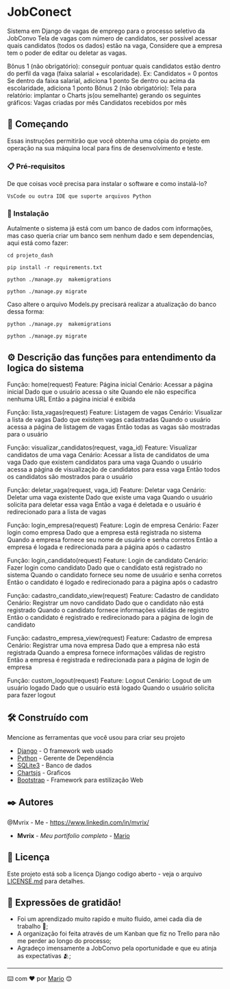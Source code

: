 # JobConect


Sistema em Django de vagas de emprego para o processo seletivo da JobConvo
Tela de vagas com número de candidatos, ser possível acessar quais candidatos (todos os dados) estão na vaga, Considere que a empresa tem o poder de editar ou deletar as vagas.

Bônus 1 (não obrigatório): conseguir pontuar quais candidatos estão dentro do perfil da vaga (faixa salarial + escolaridade). Ex:
Candidatos = 0 pontos
Se dentro da faixa salarial, adiciona 1 ponto
Se dentro ou acima da escolaridade, adiciona 1 ponto
Bônus 2 (não obrigatório): Tela para relatório: implantar o Charts js(ou semelhante) gerando os seguintes gráficos:
Vagas criadas por mês
Candidatos recebidos por mês

## 🚀 Começando

Essas instruções permitirão que você obtenha uma cópia do projeto em operação na sua máquina local para fins de desenvolvimento e teste.

### 📋 Pré-requisitos

De que coisas você precisa para instalar o software e como instalá-lo?

```
VsCode ou outra IDE que suporte arquivos Python
```

### 🔧 Instalação

Autalmente o sistema já está com um banco de dados com informações, mas caso queria criar um banco sem nenhum dado e sem dependencias, aqui está como fazer:

```
cd projeto_dash

pip install -r requirements.txt

python ./manage.py  makemigrations

python ./manage.py migrate
```

Caso altere o arquivo Models.py precisará realizar a atualização do banco dessa forma:

```
python ./manage.py  makemigrations

python ./manage.py migrate
```


## ⚙️ Descrição das funções para entendimento da logica do sistema

Função: home(request)
        Feature: Página inicial
            Cenário: Acessar a página inicial
                Dado que o usuário acessa o site
                Quando ele não especifica nenhuma URL
                Então a página inicial é exibida

Função: lista_vagas(request)
    Feature: Listagem de vagas
        Cenário: Visualizar a lista de vagas
            Dado que existem vagas cadastradas
            Quando o usuário acessa a página de listagem de vagas
            Então todas as vagas são mostradas para o usuário

Função: visualizar_candidatos(request, vaga_id)
    Feature: Visualizar candidatos de uma vaga
        Cenário: Acessar a lista de candidatos de uma vaga
            Dado que existem candidatos para uma vaga
            Quando o usuário acessa a página de visualização de candidatos para essa vaga
            Então todos os candidatos são mostrados para o usuário

Função: deletar_vaga(request, vaga_id)
    Feature: Deletar vaga
        Cenário: Deletar uma vaga existente
            Dado que existe uma vaga
            Quando o usuário solicita para deletar essa vaga
            Então a vaga é deletada e o usuário é redirecionado para a lista de vagas

Função: login_empresa(request)
    Feature: Login de empresa
        Cenário: Fazer login como empresa
            Dado que a empresa está registrada no sistema
            Quando a empresa fornece seu nome de usuário e senha corretos
            Então a empresa é logada e redirecionada para a página após o cadastro

Função: login_candidato(request)
    Feature: Login de candidato
        Cenário: Fazer login como candidato
            Dado que o candidato está registrado no sistema
            Quando o candidato fornece seu nome de usuário e senha corretos
            Então o candidato é logado e redirecionado para a página após o cadastro
            
Função: cadastro_candidato_view(request)
        Feature: Cadastro de candidato
            Cenário: Registrar um novo candidato
                Dado que o candidato não está registrado
                Quando o candidato fornece informações válidas de registro
                Então o candidato é registrado e redirecionado para a página de login de candidato

Função: cadastro_empresa_view(request)
    Feature: Cadastro de empresa
        Cenário: Registrar uma nova empresa
            Dado que a empresa não está registrada
            Quando a empresa fornece informações válidas de registro
            Então a empresa é registrada e redirecionada para a página de login de empresa

Função: custom_logout(request)
    Feature: Logout
        Cenário: Logout de um usuário logado
            Dado que o usuário está logado
            Quando o usuário solicita para fazer logout

## 🛠️ Construído com

Mencione as ferramentas que você usou para criar seu projeto

* [Django](https://docs.djangoproject.com/en/4.2/) - O framework web usado
* [Python](https://docs.python.org/3/) - Gerente de Dependência
* [SQLite3](https://www.sqlite.org/docs.html) - Banco de dados
* [Chartsjs](https://www.chartjs.org/docs/latest/) - Graficos
* [Bootstrap](https://getbootstrap.com/docs/5.3/getting-started/introduction/) - Framework para estilização Web

## ✒️ Autores

@Mvrix - Me - https://www.linkedin.com/in/mvrix/

* **Mvrix** - *Meu portifolio completo* - [Mario](https://github.com/mvrix)

## 📄 Licença

Este projeto está sob a licença Django codigo aberto - veja o arquivo [LICENSE.md](https://docs.djangoproject.com/pt-br/4.2/faq/general/) para detalhes.

## 🎁 Expressões de gratidão!

* Foi um aprendizado muito rapido e muito fluido, amei cada dia de trabalho 📢;
* A organização foi feita através de um Kanban que fiz no Trello para não me perder ao longo do processo;
* Agradeço imensamente a JobConvo pela oportunidade e que eu atinja as expectativas 🫂;



---
⌨️ com ❤️ por [Mario](https://github.com/mvrix) 😊
